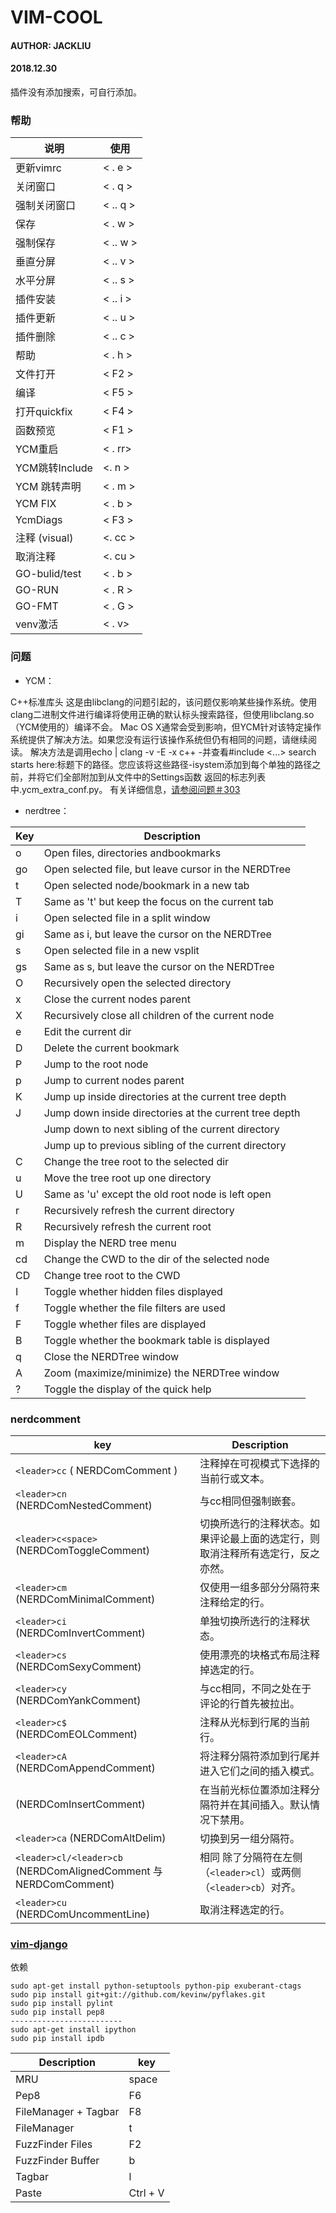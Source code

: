 # VIM-COOL

#### AUTHOR: JACKLIU 
#### 2018.12.30


插件没有添加搜索，可自行添加。
### 帮助

|说明           | 使用     |
|----------    | ---------|
|更新vimrc      | < . e > |
|关闭窗口        | < . q > |
|强制关闭窗口     | < .. q  >|
|保存            | < . w > |
|强制保存         | < .. w > |
|垂直分屏         | < .. v > |
|水平分屏         | < .. s > |
|插件安装         | < .. i > |
|插件更新         | < .. u >  |
|插件删除         | < .. c >  |
|帮助            |< . h > |
|文件打开         |  < F2 > |
|编译            | < F5 >|
|打开quickfix     | < F4 > |
|函数预览          | < F1 > |
|YCM重启          | < . rr>|
|YCM跳转Include   | <. n > |
|YCM 跳转声明      | < . m > |
|YCM FIX          | < . b > |
|YcmDiags         | < F3 > |
|注释 (visual)     | <. cc >   |
| 取消注释          | <. cu > |
| GO-bulid/test    | < . b > |
| GO-RUN           | < . R > |
| GO-FMT           | < . G > |
| venv激活          | < . v>  |

### 问题

* YCM：

C++标准库头
这是由libclang的问题引起的，该问题仅影响某些操作系统。使用clang二进制文件进行编译将使用正确的默认标头搜索路径，但使用libclang.so（YCM使用的）编译不会。
Mac OS X通常会受到影响，但YCM针对该特定操作系统提供了解决方法。如果您没有运行该操作系统但仍有相同的问题，请继续阅读。
解决方法是调用echo | clang -v -E -x c++ -并查看#include <...> search starts here:标题下的路径。您应该将这些路径-isystem添加到每个单独的路径之前，并将它们全部附加到从文件中的Settings函数 返回的标志列表中.ycm_extra_conf.py。
有关详细信息，[请参阅问题＃303](https://github.com/Valloric/YouCompleteMe/issues/303)




* nerdtree：

|Key      | Description |
|---------|-------------|
|o        |Open files, directories andbookmarks|
|go       |Open selected file, but leave cursor in the NERDTree|
|t        |Open selected node/bookmark in a new tab|
|T        |Same as 't' but keep the focus on the current tab|
|i        |Open selected file in a split window|
|gi       |Same as i, but leave the cursor on the NERDTree|
|s        |Open selected file in a new vsplit|
|gs       |Same as s, but leave the cursor on the NERDTree|
|O        |Recursively open the selected directory|
|x        |Close the current nodes parent|
|X        |Recursively close all children of the current node|
|e        |Edit the current dir|
|D        |Delete the current bookmark|
|P        |Jump to the root node|
|p        |Jump to current nodes parent|
|K        |Jump up inside directories at the current tree depth|
|J        |Jump down inside directories at the current tree depth|
|<C-J>    |Jump down to next sibling of the current directory|
|<C-K>    |Jump up to previous sibling of the current directory|
|C        |Change the tree root to the selected dir|
|u        |Move the tree root up one directory|
|U        |Same as 'u' except the old root node is left open|
|r        |Recursively refresh the current directory|
|R        |Recursively refresh the current root|
|m        |Display the NERD tree menu|
|cd       |Change the CWD to the dir of the selected node|
|CD       |Change tree root to the CWD|
|I        |Toggle whether hidden files displayed|
|f        |Toggle whether the file filters are used|
|F        |Toggle whether files are displayed|
|B        |Toggle whether the bookmark table is displayed|
|q        |Close the NERDTree window|
|A        |Zoom (maximize/minimize) the NERDTree window|
|?        |Toggle the display of the quick help|

### nerdcomment

| key      |  Description|
|----       |-------     |
|`<leader>cc` ( NERDComComment ) |注释掉在可视模式下选择的当前行或文本。|
|`<leader>cn` (NERDComNestedComment) |与cc相同但强制嵌套。|
|`<leader>c<space>` (NERDComToggleComment) |切换所选行的注释状态。如果评论最上面的选定行，则取消注释所有选定行，反之亦然。|
|`<leader>cm` (NERDComMinimalComment) |仅使用一组多部分分隔符来注释给定的行。|
|`<leader>ci `(NERDComInvertComment) |单独切换所选行的注释状态。|
|`<leader>cs` (NERDComSexyComment) |使用漂亮的块格式布局注释掉选定的行。|
|`<leader>cy` (NERDComYankComment) |与cc相同，不同之处在于评论的行首先被拉出。|
|`<leader>c$` (NERDComEOLComment) |注释从光标到行尾的当前行。|
|`<leader>cA `(NERDComAppendComment) |将注释分隔符添加到行尾并进入它们之间的插入模式。|
| (NERDComInsertComment) |在当前光标位置添加注释分隔符并在其间插入。默认情况下禁用。|
|`<leader>ca` (NERDComAltDelim) |切换到另一组分隔符。|
|`<leader>cl/<leader>cb `(NERDComAlignedComment 与 NERDComComment) |相同 除了分隔符在左侧（`<leader>cl`）或两侧（`<leader>cb`）对齐。|
|`<leader>cu`  (NERDComUncommentLine) |取消注释选定的行。|



### [vim-django](https://github.com/yodiaditya/vim-pydjango)

依赖
```shell
sudo apt-get install python-setuptools python-pip exuberant-ctags
sudo pip install git+git://github.com/kevinw/pyflakes.git
sudo pip install pylint
sudo pip install pep8
-------------------------
sudo apt-get install ipython
sudo pip install ipdb
```
|    Description    |   key   |
|----    |----- |
| MRU    | <leader>space |
|Pep8    |       F6       |
| FileManager + Tagbar | F8|
|FileManager  |<leader> t|
|FuzzFinder Files  |F2|
|FuzzFinder Buffer  |<leader> b|
|Tagbar  |<leader>l|
|Paste  |Ctrl + V|